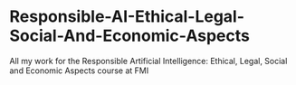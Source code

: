 # Responsible-AI-Ethical-Legal-Social-And-Economic-Aspects
All my work for the Responsible Artificial Intelligence: Ethical, Legal, Social and Economic Aspects course at FMI
